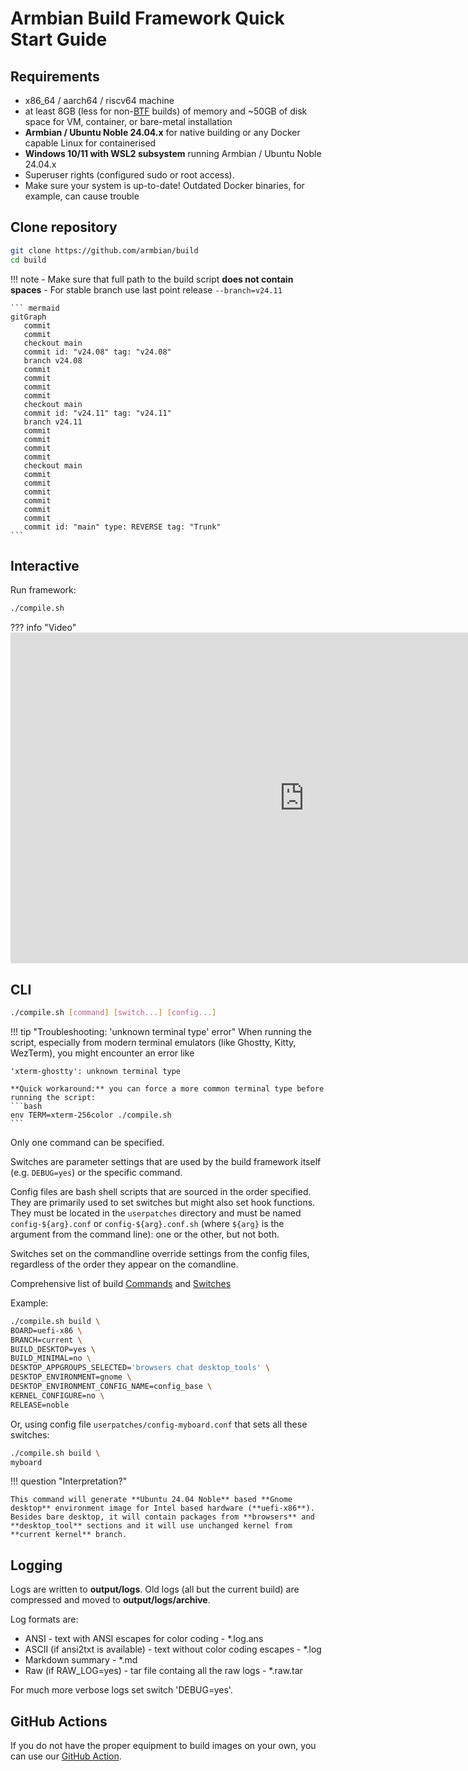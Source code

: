 # Armbian Build Framework Quick Start Guide

## Requirements

- x86_64 / aarch64 / riscv64 machine
- at least 8GB (less for non-[BTF](https://docs.kernel.org/bpf/btf.html) builds) of memory and ~50GB of disk space for VM, container, or bare-metal installation
- **Armbian / Ubuntu Noble 24.04.x** for native building or any Docker capable Linux for containerised
- **Windows 10/11 with WSL2 subsystem** running Armbian / Ubuntu Noble 24.04.x
- Superuser rights (configured sudo or root access).
- Make sure your system is up-to-date! Outdated Docker binaries, for example, can cause trouble


## Clone repository

```bash
git clone https://github.com/armbian/build
cd build  
```
!!! note
    - Make sure that full path to the build script **does not contain spaces**
    - For stable branch use last point release `--branch=v24.11`


    ``` mermaid
    gitGraph
       commit
       commit
       checkout main
       commit id: "v24.08" tag: "v24.08"
       branch v24.08
       commit
       commit
       commit
       commit
       checkout main
       commit id: "v24.11" tag: "v24.11"
       branch v24.11
       commit
       commit
       commit
       commit
       checkout main
       commit
       commit
       commit
       commit
       commit
       commit
       commit id: "main" type: REVERSE tag: "Trunk"
    ```


## Interactive

Run framework:

```bash
./compile.sh
```

??? info "Video"
    <iframe width="939" height="529" src="https://www.youtube.com/embed/kQcEFsXEJEE" frameborder="0" allow="accelerometer; autoplay; clipboard-write; encrypted-media; gyroscope; picture-in-picture" allowfullscreen></iframe>


## CLI

```bash
./compile.sh [command] [switch...] [config...]
```

!!! tip "Troubleshooting: 'unknown terminal type' error"
    When running the script, especially from modern terminal emulators (like Ghostty, Kitty, WezTerm), you might encounter an error like

    'xterm-ghostty': unknown terminal type

    **Quick workaround:** you can force a more common terminal type before running the script:
    ```bash
    env TERM=xterm-256color ./compile.sh
    ```

Only one command can be specified.

Switches are parameter settings that are used by the build framework itself
(e.g. `DEBUG=yes`) or the specific command.

Config files are bash shell scripts that are sourced in the order
specified. They are primarily used to set switches but might also set hook
functions. They must be located in the `userpatches` directory and must
be named `config-${arg}.conf` or `config-${arg}.conf.sh` (where `${arg}` is
the argument from the command line): one or the other, but not both.

Switches set on the commandline override settings from the config files,
regardless of the order they appear on the comandline.

Comprehensive list of build [Commands](Developer-Guide_Build-Commands.md) and [Switches](Developer-Guide_Build-Switches.md)

Example:

```bash
./compile.sh build \
BOARD=uefi-x86 \
BRANCH=current \
BUILD_DESKTOP=yes \
BUILD_MINIMAL=no \
DESKTOP_APPGROUPS_SELECTED='browsers chat desktop_tools' \
DESKTOP_ENVIRONMENT=gnome \
DESKTOP_ENVIRONMENT_CONFIG_NAME=config_base \
KERNEL_CONFIGURE=no \
RELEASE=noble
```

Or, using config file `userpatches/config-myboard.conf`
that sets all these switches:

```bash
./compile.sh build \
myboard
```

!!! question "Interpretation?"

    This command will generate **Ubuntu 24.04 Noble** based **Gnome desktop** environment image for Intel based hardware (**uefi-x86**). Besides bare desktop, it will contain packages from **browsers** and **desktop_tool** sections and it will use unchanged kernel from **current kernel** branch.


## Logging


Logs are written to **output/logs**. Old logs (all but the current build)
are compressed and moved to **output/logs/archive**.

Log formats are:

- ANSI - text with ANSI escapes for color coding - \*.log.ans
- ASCII (if ansi2txt is available) - text without color coding escapes - \*.log
- Markdown summary - \*.md
- Raw (if RAW_LOG=yes) - tar file containg all the raw logs - \*.raw.tar

For much more verbose logs set switch 'DEBUG=yes'.

## GitHub Actions

If you do not have the proper equipment to build images on your own, you can use our [GitHub Action](https://github.com/marketplace/actions/rebuild-armbian).
